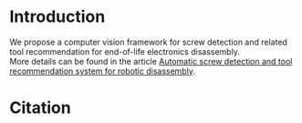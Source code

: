 # Introduction
We propose a computer vision framework for screw detection and related tool recommendation for end-of-life electronics disassembly. \
More details can be found in the article [Automatic screw detection and tool recommendation system for robotic disassembly](https://asmedigitalcollection.asme.org/manufacturingscience/article-abstract/145/3/031008/1148469/Automatic-Screw-Detection-and-Tool-Recommendation?redirectedFrom=fulltext).

# Citation
<!-- If you wish to cite the work, you may use the following:
@article{10.1115/1.4056074,
    author = {Zhang, Xinyao and Eltouny, Kareem and Liang, Xiao and Behdad, Sara},
    title = "{Automatic Screw Detection and Tool Recommendation System for Robotic Disassembly}",
    journal = {Journal of Manufacturing Science and Engineering},
    volume = {145},
    number = {3},
    year = {2022},
    month = {12},
    abstract = "{Disassembly is an essential process for the recovery of end-of-life (EOL) electronics in remanufacturing sites. Nevertheless, the process remains labor-intensive due to EOL electronics’ high degree of uncertainty and complexity. The robotic technology can assist in improving disassembly efficiency; however, the characteristics of EOL electronics pose difficulties for robot operation, such as removing small components. For such tasks, detecting small objects is critical for robotic disassembly systems. Screws are widely used as fasteners in ordinary electronic products while having small sizes and varying shapes in a scene. To enable robotic systems to disassemble screws, the location information and the required tools need to be predicted. This paper proposes a computer vision framework for detecting screws and recommending related tools for disassembly. First, a YOLOv4 algorithm is used to detect screw targets in EOL electronic devices and a screw image extraction mechanism is executed based on the position coordinates predicted by YOLOv4. Second, after obtaining the screw images, the EfficientNetv2 algorithm is applied for screw shape classification. In addition to proposing a framework for automatic small-object detection, we explore how to modify the object detection algorithm to improve its performance and discuss the sensitivity of tool recommendations to the detection predictions. A case study of three different types of screws in EOL electronics is used to evaluate the performance of the proposed framework.}",
    issn = {1087-1357},
    doi = {10.1115/1.4056074},
    url = {https://doi.org/10.1115/1.4056074},
    note = {031008},
    eprint = {https://asmedigitalcollection.asme.org/manufacturingscience/article-pdf/145/3/031008/6953322/manu\_145\_3\_031008.pdf},
} -->

